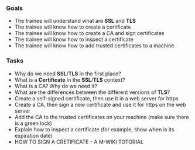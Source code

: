 
### Goals
- The trainee will understand what are **SSL** and **TLS**
- The trainee will know how to create a certificate
- The trainee will know how to create a CA and sign certificates
- The trainee will know how to inspect a certificate
- The trainee will know how to add trusted certificates to a machine

### Tasks
- Why do we need **SSL**/**TLS** in the first place?
- What is a **Certificate** in the **SSL**/**TLS** context?
- What is a CA? Why do we need it?
- What are the differences between the different versions of **TLS**?
- Create a self-signed certificate, then use it in a web server for https
- Create a CA, then sign a new certificate and use it for https on the web server
- Add the CA to the trusted certificates on your machine (make sure there is a green lock)
- Explain how to inspect a certificate (for example, show when is its expiration date)
- HOW TO SIGN A CRETIFICATE - A M-WIKI TOTORIAL
